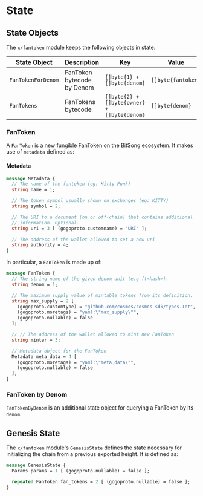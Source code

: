 <!--
order: 2
-->

# State
## State Objects

The `x/fantoken` module keeps the following objects in state:

| State Object | Description | Key | Value | Store |
| ------------ | ----------- | --- | ----- | ----- |
| `FanTokenForDenom` | FanToken bytecode by Denom | `[]byte{1} + []byte{denom}` | `[]byte{fantoken}` | KV |
| `FanTokens` | FanTokens bytecode | `[]byte{2} + []byte{owner} + []byte{denom}` | `[]byte{denom}` | KV |


### FanToken

A `FanToken` is a new fungible FanToken on the BitSong ecosystem. It makes use of `metadata` defined as:

#### Metadata
```protobuf
message Metadata {
  // The name of the fantoken (eg: Kitty Punk)
  string name = 1;

  // The token symbol usually shown on exchanges (eg: KITTY)
  string symbol = 2;

  // The URI to a document (on or off-chain) that contains additional 
  // information. Optional.
  string uri = 3 [ (gogoproto.customname) = "URI" ];

  // The address of the wallet allowed to set a new uri
  string authority = 4;
}
```

In particular, a `FanToken` is made up of:

```protobuf
message FanToken {
  // The string name of the given denom unit (e.g ft<hash>).
  string denom = 1;

  // The maximum supply value of mintable tokens from its definition.
  string max_supply = 2 [
    (gogoproto.customtype) = "github.com/cosmos/cosmos-sdk/types.Int",
    (gogoproto.moretags) = "yaml:\"max_supply\"",
    (gogoproto.nullable) = false
  ];

  // // The address of the wallet allowed to mint new FanToken
  string minter = 3;

  // Metadata object for the FanToken
  Metadata meta_data = 4 [
    (gogoproto.moretags) = "yaml:\"meta_data\"",
    (gogoproto.nullable) = false
  ];
}
```

### FanToken by Denom

`FanTokenByDenom` is an additional state object for querying a FanToken by its `denom`.


## Genesis State

The `x/fantoken` module's `GenesisState` defines the state necessary for initializing the chain from a previous exported height. It is defined as:

```protobuf
message GenesisState {
  Params params = 1 [ (gogoproto.nullable) = false ];

  repeated FanToken fan_tokens = 2 [ (gogoproto.nullable) = false ];
}
```